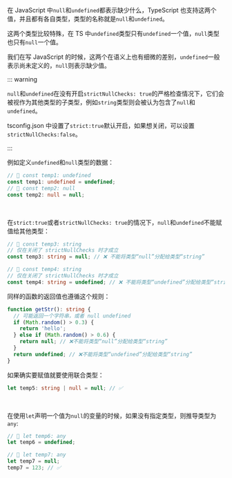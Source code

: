 在 JavaScript 中`null`和`undefined`都表示缺少什么，TypeScript 也支持这两个值，并且都有各自类型，类型的名称就是`null`和`undefined`。

这两个类型比较特殊，在 TS 中`undefined`类型只有`undefined`一个值，`null`类型也只有`null`一个值。

我们在写 JavaScript 的时候，这两个在语义上也有细微的差别，`undefined`一般表示尚未定义的，`null`则表示缺少值。

::: warning

`null`和`undefined`在没有开启`strictNullChecks: true`的严格检查情况下，它们会被视作为其他类型的子类型，例如`string`类型则会被认为包含了`null`和`undefined`。

tsconfig.json 中设置了`strict:true`默认开启，如果想关闭，可以设置`strictNullChecks:false`。

:::


例如定义`undefined`和`null`类型的数据：

```typescript
// 🤔 const temp1: undefined
const temp1: undefined = undefined;
// 🤔 const temp2: null
const temp2: null = null;
```

<br />

在`strict:true`或者`strictNullChecks: true`的情况下，`null`和`undefined`不能赋值给其他类型：

```typescript
// 🤔 const temp3: string
// 仅在关闭了 strictNullChecks 时才成立
const temp3: string = null; // ❌ 不能将类型“null”分配给类型“string”

// 🤔 const temp4: string
// 仅在关闭了 strictNullChecks 时才成立
const temp4: string = undefined; // ❌ 不能将类型“undefined”分配给类型“string”
```

同样的函数的返回值也遵循这个规则：

```typescript
function getStr(): string {
  // 可能返回一个字符串，或者 null undefined
  if (Math.random() > 0.3) {
    return 'hello';
  } else if (Math.random() > 0.6) {
    return null; // ❌不能将类型“null”分配给类型“string”
  }
  return undefined; // ❌不能将类型“undefined”分配给类型“string”
}
```

如果确实要赋值就要使用联合类型：

```typescript
let temp5: string | null = null; // ✅
```

<br />

在使用`let`声明一个值为`null`的变量的时候，如果没有指定类型，则推导类型为`any`:

```typescript
// 🤔 let temp6: any
let temp6 = undefined;

// 🤔 let temp7: any
let temp7 = null;
temp7 = 123; // ✅
```
